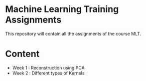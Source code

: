 # Machine Learning Training Assignments

This repository will contain all the assignments of the course MLT.

# Content

- Week 1 : Reconstruction using PCA
- Week 2 : Different types of Kernels


